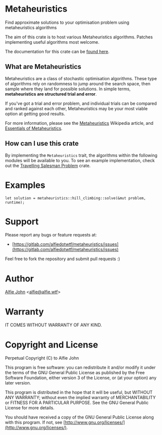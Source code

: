 # Metaheuristics

Find approximate solutions to your optimisation problem using metaheuristics algorithms

The aim of this crate is to host various Metaheuristics algorithms. Patches
implementing useful algorithms most welcome.

The documentation for this crate can be [found
here](https://docs.rs/metaheuristics).

## What are Metaheuristics

Metaheuristics are a class of stochastic optimisation algorithms. These type of
algorithms rely on randomness to jump around the search space, then sample
where they land for possible solutions. In simple terms, **metaheuristics are
structured trial and error**.

If you've got a trial and error problem, and individual trials can be compared
and ranked against each other, Metaheuristics may be your most viable option at
getting good results.

For more information, please see the
[Metaheuristics](https://en.wikipedia.org/wiki/Metaheuristic) Wikipedia
article, and [Essentials of
Metaheuristics](https://www.amazon.com/Essentials-Metaheuristics-Second-Sean-Luke/dp/1300549629).

## How can I use this crate

By implementing the `Metaheuristics` trait, the algorithms within the following modules will be
available to you. To see an example implementation, check out the [Travelling Salesman
Problem](https://docs.rs/travelling_salesman) crate.

# Examples

    let solution = metaheuristics::hill_climbing::solve(&mut problem, runtime);

# Support

Please report any bugs or feature requests at:

* [https://gitlab.com/alfiedotwtf/metaheuristics/issues](https://gitlab.com/alfiedotwtf/metaheuristics/issues)

Feel free to fork the repository and submit pull requests :)

# Author

[Alfie John](https://www.alfie.wtf) &lt;[alfie@alfie.wtf](mailto:alfie@alfie.wtf)&gt;

# Warranty

IT COMES WITHOUT WARRANTY OF ANY KIND.

# Copyright and License

Perpetual Copyright (C) to Alfie John

This program is free software: you can redistribute it and/or modify it under
the terms of the GNU General Public License as published by the Free Software
Foundation, either version 3 of the License, or (at your option) any later
version.

This program is distributed in the hope that it will be useful, but WITHOUT ANY
WARRANTY; without even the implied warranty of MERCHANTABILITY or FITNESS FOR A
PARTICULAR PURPOSE. See the GNU General Public License for more details.

You should have received a copy of the GNU General Public License along with
this program. If not, see [http://www.gnu.org/licenses/](http://www.gnu.org/licenses/).
